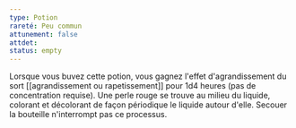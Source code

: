 ```yaml
---
type: Potion
rareté: Peu commun
attunement: false
attdet:
status: empty
---
```

Lorsque vous buvez cette potion, vous gagnez l'effet d'agrandissement du sort [[agrandissement ou rapetissement]] pour 1d4 heures (pas de concentration requise). Une perle rouge se trouve au milieu du liquide, colorant et décolorant de façon périodique le liquide autour d'elle. Secouer la bouteille n'interrompt pas ce processus.